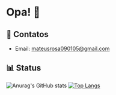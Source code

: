 # Opa! 👋
## 📱 Contatos
* Email: mateusrosa090105@gmail.com
## 📊 Status
![Anurag's GitHub stats](https://github-readme-stats.vercel.app/api?username=mateusrosa0901&show_icons=true&theme=dark&include_all_commits=true)
[![Top Langs](https://github-readme-stats.vercel.app/api/top-langs/?username=mateusrosa0901&layout=compact&theme=dark)](https://github.com/mateusrosa0901/github-readme-stats)
